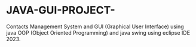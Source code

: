 # JAVA-GUI-PROJECT-
Contacts Management System and GUI (Graphical User Interface) using java OOP (Object Oriented Programming) and java swing using eclipse IDE 2023.
